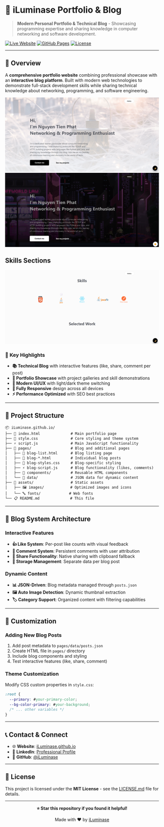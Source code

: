 # 🌟 iLuminase Portfolio & Blog

> **Modern Personal Portfolio & Technical Blog** - Showcasing programming expertise and sharing knowledge in computer networking and software development.

[![Live Website](https://img.shields.io/badge/🌐_Live_Website-Visit-blue?style=for-the-badge)](https://iluminase.github.io/)
[![GitHub Pages](https://img.shields.io/badge/GitHub_Pages-Deployed-success?style=for-the-badge&logo=github)](https://github.com/iLuminase/iLuminase.github.io)
[![License](https://img.shields.io/badge/License-MIT-green?style=for-the-badge)](./LICENSE.md)

---

## 🚀 Overview

A **comprehensive portfolio website** combining professional showcase with an **interactive blog platform**. Built with modern web technologies to demonstrate full-stack development skills while sharing technical knowledge about networking, programming, and software engineering.

![alt text](hp2.png) ![alt text](hp1.png)

## Skills Sections

![alt text](hp3.png)

### 🎯 **Key Highlights**

- **📚 Technical Blog** with interactive features (like, share, comment per post)
- **💼 Portfolio Showcase** with project galleries and skill demonstrations
- **🎨 Modern UI/UX** with light/dark theme switching
- **📱 Fully Responsive** design across all devices
- **⚡ Performance Optimized** with SEO best practices

---



## 📁 Project Structure

```
📦 iLuminase.github.io/
├── 📄 index.html              # Main portfolio page
├── 🎨 style.css               # Core styling and theme system
├── ⚡ script.js               # Main JavaScript functionality
├── 📂 pages/                  # Blog and additional pages
│   ├── 📝 blog-list.html      # Blog listing page
│   ├── 📄 blog-*.html         # Individual blog posts
│   ├── 🎨 blog-styles.css     # Blog-specific styling
│   ├── ⚡ blog-script.js      # Blog functionality (likes, comments)
│   ├── 📂 components/         # Reusable HTML components
│   └── 📂 data/               # JSON data for dynamic content
├── 🎯 assets/                 # Static assets
│   ├── 🖼️ images/            # Optimized images and icons
│   └── 🔤 fonts/             # Web fonts
└── 📋 README.md              # This file
```

---

## 🌟 Blog System Architecture

### **Interactive Features**

- **👍 Like System**: Per-post like counts with visual feedback
- **💬 Comment System**: Persistent comments with user attribution
- **🔄 Share Functionality**: Native sharing with clipboard fallback
- **🎯 Storage Management**: Separate data per blog post

### **Dynamic Content**

- **📊 JSON-Driven**: Blog metadata managed through `posts.json`
- **🖼️ Auto Image Detection**: Dynamic thumbnail extraction
- **🏷️ Category Support**: Organized content with filtering capabilities

---



## 🎨 Customization

### **Adding New Blog Posts**

1. Add post metadata to `pages/data/posts.json`
2. Create HTML file in `pages/` directory
3. Include blog components and styling
4. Test interactive features (like, share, comment)

### **Theme Customization**

Modify CSS custom properties in `style.css`:

```css
:root {
  --primary: #your-primary-color;
  --bg-color-primary: #your-background;
  /* ... other variables */
}
```

---

## 📞 Contact & Connect

- 🌐 **Website**: [iLuminase.github.io](https://iluminase.github.io/)
- 💼 **LinkedIn**: [Professional Profile](https://linkedin.com/in/nt-phat-softdev)
- 🐙 **GitHub**: [@iLuminase](https://github.com/iLuminase)

---

## 📄 License

This project is licensed under the **MIT License** - see the [LICENSE.md](LICENSE.md) file for details.

---

<div align="center">

**⭐ Star this repository if you found it helpful!**

Made with ❤️ by [iLuminase](https://github.com/iLuminase)

</div>
